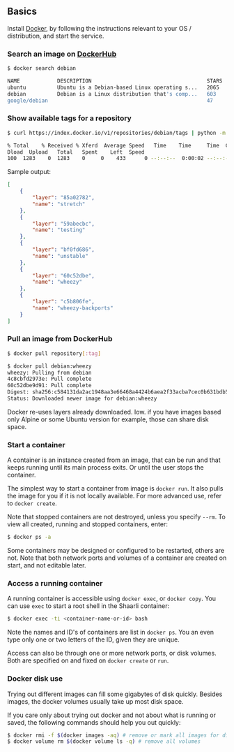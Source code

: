 ## Basics
Install [Docker](https://www.docker.com/), by following the instructions relevant
to your OS / distribution, and start the service.

### Search an image on [DockerHub](https://hub.docker.com/)

```bash
$ docker search debian

NAME            DESCRIPTION                                     STARS   OFFICIAL   AUTOMATED
ubuntu          Ubuntu is a Debian-based Linux operating s...   2065    [OK]
debian          Debian is a Linux distribution that's comp...   603     [OK]
google/debian                                                   47                 [OK]
```

### Show available tags for a repository
```bash
$ curl https://index.docker.io/v1/repositories/debian/tags | python -m json.tool

% Total    % Received % Xferd  Average Speed   Time    Time     Time  Current
Dload  Upload   Total   Spent    Left  Speed
100  1283    0  1283    0     0    433      0 --:--:--  0:00:02 --:--:--   433
```

Sample output:
```json
[
    {
        "layer": "85a02782",
        "name": "stretch"
    },
    {
        "layer": "59abecbc",
        "name": "testing"
    },
    {
        "layer": "bf0fd686",
        "name": "unstable"
    },
    {
        "layer": "60c52dbe",
        "name": "wheezy"
    },
    {
        "layer": "c5b806fe",
        "name": "wheezy-backports"
    }
]

```

### Pull an image from DockerHub
```bash
$ docker pull repository[:tag]

$ docker pull debian:wheezy
wheezy: Pulling from debian
4c8cbfd2973e: Pull complete
60c52dbe9d91: Pull complete
Digest: sha256:c584131da2ac1948aa3e66468a4424b6aea2f33acba7cec0b631bdb56254c4fe
Status: Downloaded newer image for debian:wheezy
```

Docker re-uses layers already downloaded. Iow. if you have images based only Alpine or some Ubuntu version for example, those can share disk space.

### Start a container
A container is an instance created from an image, that can be run and that keeps running until its main process exits. Or until the user stops the container. 

The simplest way to start a container from image is ``docker run``. It also pulls the image for you if it is not locally available. For more advanced use, refer to ``docker create``.

Note that stopped containers are not destroyed, unless you specify ``--rm``. To view all created, running and stopped containers, enter:
```bash
$ docker ps -a
```

Some containers may be designed or configured to be restarted, others are not. Note that both network ports and volumes of a container are created on start, and not editable later.

### Access a running container
A running container is accessible using ``docker exec``, or ``docker copy``. You can use ``exec`` to start a root shell in the Shaarli container:
```bash
$ docker exec -ti <container-name-or-id> bash
```
Note the names and ID's of containers are list in ``docker ps``. You an even type only one or two letters of the ID, given they are unique.

Access can also be through one or more network ports, or disk volumes. Both are specified on and fixed on ``docker create`` or ``run``.

### Docker disk use
Trying out different images can fill some gigabytes of disk quickly. Besides images, the docker volumes usually take up most disk space.

If you care only about trying out docker and not about what is running or saved, the following commands should help you out quickly:

```bash
$ docker rmi -f $(docker images -aq) # remove or mark all images for disposal
$ docker volume rm $(docker volume ls -q) # remove all volumes
```
